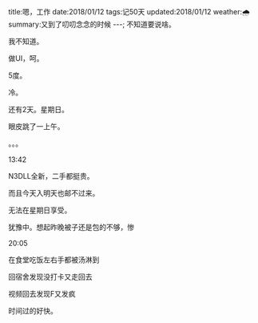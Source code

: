 title:嗯，工作
date:2018/01/12
tags:记50天
updated:2018/01/12
weather:🌧
summary:又到了叨叨念念的时候
---;
不知道要说啥。

我不知道。

做UI，呵。

5度。

冷。

还有2天。星期日。

眼皮跳了一上午。

。。。

13:42

N3DLL全新，二手都挺贵。

而且今天入明天也邮不过来。

无法在星期日享受。

犹豫中。想起昨晚被子还是包的不够，惨

20:05

在食堂吃饭左右手都被汤淋到

回宿舍发现没打卡又走回去

视频回去发现F又发疯

时间过的好快。
